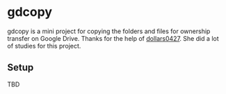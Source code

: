 # gdcopy
gdcopy is a mini project for copying the folders and files for ownership transfer on Google Drive. Thanks for the help of [dollars0427](https://github.com/dollars0427). She did a lot of studies for this project.

## Setup

TBD
